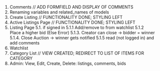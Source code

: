 1. Comments // ADD FORMFIELD AND DISPLAY OF COMMENTS 
2. Renaming variables and related_names of models
3. Create Listing // FUNCTIONALITY DONE; STYLING LEFT
4. Active Listings Page // FUNCTIONALITY DONE; STYLING LEFT
5. Listing Page
    5.1. if signed in
    5.1.1 Add/remove to from watchlist
    5.1.2 Place a higher bid (Else Error)
    5.1.3. Creator can close -> bidder = winner
    5.1.4. Close Auction -> winner gets notified
    5.1.5 read (not logged in) and add comments
6. Watchlist
7. Category List // VIEW CREATED; REDIRECT TO LIST OF ITEMS FOR CATEGORY
8. Admin: View, Edit, Create, Delete: 
    listings, comments, bids